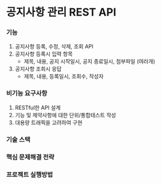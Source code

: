 # 공지사항 관리 REST API

### 기능
1. 공지사항 등록, 수정, 삭제, 조회 API
2. 공지사항 등록시 입력 항목
   - 제목, 내용, 공지 시작일시, 공지 종료일시, 첨부파일 (여러개)
3. 공지사항 조회시 응답
   - 제목, 내용, 등록일시, 조회수, 작성자 

### 비기능 요구사항
1. RESTful한 API 설계
2. 기능 및 제약사항에 대한 단위/통합테스트 작성 
3. 대용량 트래픽을 고려하여 구현 

### 기술 스택

### 핵심 문제해결 전략

### 프로젝트 실행방법

<!-- 
Hibernate
db 아무거나
-->